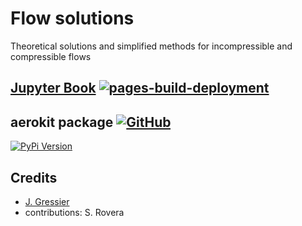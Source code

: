 # Flow solutions

Theoretical solutions and simplified methods for incompressible and compressible flows

## [Jupyter Book](https://jgressier.github.io/flow-solutions/) [![pages-build-deployment](https://github.com/jgressier/flow-solutions/actions/workflows/pages/pages-build-deployment/badge.svg)](https://github.com/jgressier/flow-solutions/actions/workflows/pages/pages-build-deployment)

## aerokit package [![GitHub](https://img.shields.io/badge/GitHub-%23121011.svg?logo=github&logoColor=white)](https://github.com/jgressier/aerokit)
[![PyPi Version](https://img.shields.io/pypi/v/aerokit.svg?style=flat)](https://pypi.org/project/aerokit)

## Credits

- [J. Gressier](https://github.com/jgressier)
- contributions: S. Rovera
